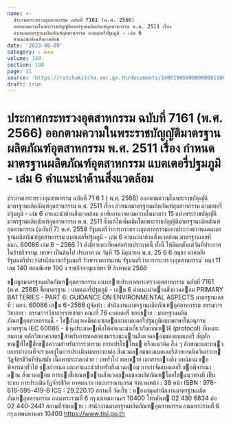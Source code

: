 ```yaml
---
name: >-
  ประกาศกระทรวงอุตสาหกรรม ฉบับที่ 7161 (พ.ศ. 2566)
  ออกตามความในพระราชบัญญัติมาตรฐานผลิตภัณฑ์อุตสาหกรรม พ.ศ. 2511 เรื่อง
  กำหนดมาตรฐานผลิตภัณฑ์อุตสาหกรรม แบตเตอรี่ปฐมภูมิ - เล่ม 6
  คำแนะนำด้านสิ่งแวดล้อม
date: '2023-08-09'
category: ง พิเศษ
volume: 140
section: 190
page: 11
source: 'https://ratchakitcha.soc.go.th/documents/140D190S0000000001100.pdf'
draft: true
---
```


# ประกาศกระทรวงอุตสาหกรรม ฉบับที่ 7161 (พ.ศ. 2566) ออกตามความในพระราชบัญญัติมาตรฐานผลิตภัณฑ์อุตสาหกรรม พ.ศ. 2511 เรื่อง กำหนดมาตรฐานผลิตภัณฑ์อุตสาหกรรม แบตเตอรี่ปฐมภูมิ - เล่ม 6 คำแนะนำด้านสิ่งแวดล้อม

ประกาศกระทรวงอุตสาหกรรม ฉบับที่ 71 6 1 ( พ.ศ. 2566) ออกตามความในพระราชบัญญัติมาตรฐานผลิตภัณฑ์อุตสาหกรรม พ.ศ. 2511 เรื่อง กำหนดมาตรฐานผลิตภัณฑ์อุตสาหกรรม แบตเตอรี่ปฐมภูมิ - เล่ม 6 คำแนะนำด้านสิ่งแวดล้อม อาศัยอานาจตามความในมาตรา 15 แห่งพระราชบัญญัติมาตรฐานผลิตภัณฑ์อุตสาหกรรม พ.ศ. 2511 ซึ่งแก้ไขเพิ่มเติมโดยพระราชบัญญัติมาตรฐานผลิตภัณฑ์อุตสาหกรรม (ฉบับที่ 7) พ.ศ. 2558 รัฐมนตรีว่าการกระทรวงอุตสาหกรรมออกประกาศกาหนดมาตรฐานผลิตภัณฑ์อุตสาหกรรม แบตเตอรี่ปฐมภูมิ - เล่ม 6 คาแนะนาด้านสิ่งแวดล้อม มาตรฐานเลขที่ มอก. 60086 เล่ม 6 - 2566 ไว้ ดังมีรายละเอียดต่อท้ายประกาศนี้ ทั้งนี้ ให้มีผลตั้งแต่วันที่ประกาศในรำชกิจจานุเ บกษา เป็นต้นไป ประกาศ ณ วันที่ 15 มิถุนายน พ.ศ. 25 6 6 อนุชา นาคาศัย รัฐมนตรีประจำสำนักนายกรัฐมนตรี รักษาราชการแทน รัฐมนตรีว่าการกระทรวงอุตสาหกรรม ้ หนา 11 ่ เลม 140 ตอนพิเศษ 190 ง ราชกิจจานุเบกษา 9 สิงหาคม 2566

ขอมูลมาตรฐานผลิตภัณฑอุตสาหกรรม แนบทายประกาศกระทรวงอุตสาหกรรม ฉบับที่ 7161 (พ.ศ. 2566) ชื่อมาตรฐาน : แบตเตอรี่ปฐมภูมิ - เลม 6 คําแนะนําดานสิ่งแวดลอม PRIMARY BATTERIES - PART 6: GUIDANCE ON ENVIRONMENTAL ASPECTS มาตรฐานเลขที่ : มอก. 60086 เลม 6−2566 ผู้จัดทํา : สํานักงานมาตรฐานผลิตภัณฑอุตสาหกรรม กรรมการวิชาการ : กรรมการวิชาการรายสาขา คณะที่ 76 แบตเตอรี่ ขอบขาย : มาตรฐานผลิตภัณฑอุตสาหกรรมนี้ - ใชกับทุกเคมีของเซลลและเแบตเตอรี่ปฐมภูมิแบบพกพาในอนุกรมมาตรฐาน IEC 60086 - มีจุดประสงคเพื่อให้คําแนะนําเกี่ยวกับเกณฑวิธี (protocol) ที่เหมาะสมตาม หลักวิทยาศาสตรสําหรับการทดสอบสมรรถนะดานสิ่งแวดลอมของแบตเตอรี่ สัญลักษณที่ใชสื่อขอความสําหรับการรวบรวม การแปรใชใหม หรือแนวคิด อื่น ๆ ลักษณะและหนวยการทํางานที่จะรวมอยู่ในการประเมินผลกระทบต่อ สิ่งแวดลอมของแบตเตอรี่ด้วยเทคนิควิเคราะห วัฏจักรชีวิตที่ทันสมัย เนื้อหาประกอบด้วย : บททั่วไป ขอบขาย เอกสารอางอิง บทนิยาม ขอพิจารณาทั่วไป ขอกําหนด และคําแนะนําสําหรับสิ่งแวดลอม การกําจัดแบตเตอรี่ ขอพิจารณาดาน สิ่งแวดลอม การบงชี้เกณฑดานสิ่งแวดลอมของผลิตภัณฑโดยใชแนวทางที่ เป็นระบบ การประเมินวัฏจักรชีวิต ภาคผนวก และบรรณานุกรม จํานวนหน้า : 38 หน้า ISBN : 978-616-595-419-8 ICS : 29.220.10 สถานที่ จัดเก็บ : หองสมุดสํานักงานมาตรฐานผลิตภัณฑอุตสาหกรรม ถนนพระรามที่ 6 กรุงเทพมหานคร 10400 โทรศัพท 02 430 6834 ต่อ 02 440-2441 สถานที่จําหนาย : สํานักงานมาตรฐานผลิตภัณฑอุตสาหกรรม ถนนพระรามที่ 6 กรุงเทพมหานคร 10400 https://www.tisi.go.th
